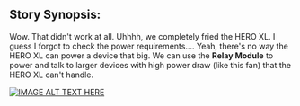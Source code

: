 ## Story Synopsis:

Wow. That didn't work at all. Uhhhh, we completely fried the HERO XL. I guess I forgot to check the power requirements.... Yeah, there's no way the HERO XL can power a device that big. We can use the **Relay Module** to power and talk to larger devices with high power draw (like this fan) that the HERO XL can't handle. 

[![IMAGE ALT TEXT HERE](https://img.youtube.com/vi/jzdnyJEkTq4/0.jpg)](https://www.youtube.com/watch?v=jzdnyJEkTq4)



